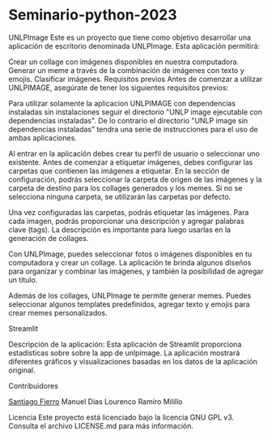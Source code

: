 # Seminario-python-2023

UNLPImage Este es un proyecto que tiene como objetivo desarrollar una aplicación de escritorio denominada UNLPImage. Esta aplicación permitirá:

Crear un collage con imágenes disponibles en nuestra computadora.
Generar un meme a través de la combinación de imágenes con texto y emojis.
Clasificar imágenes.
Requisitos previos Antes de comenzar a utilizar UNLPIMAGE, asegúrate de tener los siguientes requisitos previos:

Para utilizar solamente la aplicacion UNLPIMAGE con dependencias instaladas sin instalaciones seguir el directorio "UNLP image ejecutable con dependencias instaladas". De lo contrario el directorio "UNLP image sin dependencias instaladas" tendra una serie de instrucciones para el uso de ambas aplicaciones.


Al entrar en la aplicación debes crear tu perfil de usuario o seleccionar uno existente. Antes de comenzar a etiquetar imágenes, debes configurar las carpetas que contienen las imágenes a etiquetar. En la sección de configuración, podrás seleccionar la carpeta de origen de las imágenes y la carpeta de destino para los collages generados y los memes. Si no se selecciona ninguna carpeta, se utilizarán las carpetas por defecto.

Una vez configuradas las carpetas, podrás etiquetar las imágenes. Para cada imagen, podrás proporcionar una descripción y agregar palabras clave (tags). La descripción es importante para luego usarlas en la generación de collages.

Con UNLPImage, puedes seleccionar fotos o imágenes disponibles en tu computadora y crear un collage. La aplicación te brinda algunos diseños para organizar y combinar las imágenes, y también la posibilidad de agregar un título.

Además de los collages, UNLPImage te permite generar memes. Puedes seleccionar algunos templates predefinidos, agregar texto y emojis para crear memes personalizados.

Streamlit

Descripción de la aplicación: Esta aplicación de Streamlit proporciona estadísticas sobre sobre la app de unlpimage. La aplicación mostrará diferentes gráficos y visualizaciones basadas en los datos de la aplicación original.

Contribuidores

[Santiago Fierro](https://github.com/santiFie)
Manuel Dias Lourenco
Ramiro Milillo

Licencia Este proyecto está licenciado bajo la licencia GNU GPL v3. Consulta el archivo LICENSE.md para más información.
